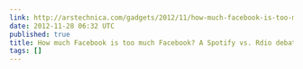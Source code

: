 ```yaml
---
link: http://arstechnica.com/gadgets/2012/11/how-much-facebook-is-too-much-facebook-a-spotify-vs-rdio-debate/
date: 2012-11-28 06:32 UTC
published: true
title: How much Facebook is too much Facebook? A Spotify vs. Rdio debate
tags: []
---
```



